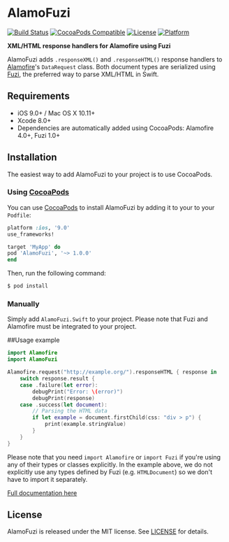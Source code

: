 # AlamoFuzi

[![Build Status](https://api.travis-ci.org/thebluepotato/AlamoFuzi.svg)](https://travis-ci.org/thebluepotato/AlamoFuzi)
[![CocoaPods Compatible](https://img.shields.io/cocoapods/v/AlamoFuzi.svg)](https://cocoapods.org/pods/AlamoFuzi)
[![License](https://img.shields.io/cocoapods/l/AlamoFuzi.svg?style=flat&color=gray)](http://opensource.org/licenses/MIT)
[![Platform](https://img.shields.io/cocoapods/p/AlamoFuzi.svg?style=flat)](http://thebluepotato.github.io/AlamoFuzi/)

**XML/HTML response handlers for Alamofire using Fuzi**

AlamoFuzi adds `.responseXML()` and `.responseHTML()` response handlers to [Alamofire](https://github.com/Alamofire/Alamofire)'s `DataRequest` class. Both document types are serialized using [Fuzi](https://github.com/cezheng/Fuzi), the preferred way to parse XML/HTML in Swift.


## Requirements

- iOS 9.0+ / Mac OS X 10.11+
- Xcode 8.0+
- Dependencies are automatically added using CocoaPods: Alamofire 4.0+, Fuzi 1.0+


## Installation

The easiest way to add AlamoFuzi to your project is to use CocoaPods.

### Using [CocoaPods](http://cocoapods.org/)
You can use [CocoaPods](http://cocoapods.org/) to install AlamoFuzi by adding it to your to your `Podfile`:

```ruby
platform :ios, '9.0'
use_frameworks!

target 'MyApp' do
pod 'AlamoFuzi', '~> 1.0.0'
end
```

Then, run the following command:

```bash
$ pod install
```

### Manually
Simply add `AlamoFuzi.Swift` to your project. Please note that Fuzi and Alamofire must be integrated to your project.

##Usage example
```swift
import Alamofire
import AlamoFuzi

Alamofire.request("http://example.org/").responseHTML { response in
    switch response.result {
    case .failure(let error):
        debugPrint("Error: \(error)")
        debugPrint(response)
    case .success(let document):
        // Parsing the HTML data
        if let example = document.firstChild(css: "div > p") {
            print(example.stringValue)
        }
    }
}
```

Please note that you need `import Alamofire` or `import Fuzi` if you're using any of their types or classes explicitly. In the example above, we do not explicitly use any types defined by Fuzi (e.g. `HTMLDocument`) so we don't have to import it separately.

[Full documentation here](http://thebluepotato.github.io/AlamoFuzi)

## License

AlamoFuzi is released under the MIT license. See [LICENSE](LICENSE) for details.
